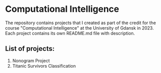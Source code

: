 # Computational Intelligence

The repository contains projects that I created as part of the credit for the course "Computational Intelligence" at the University of Gdansk in 2023.
Each project contains its own README.md file with description.

## List of projects:

1. Nonogram Project
2. Titanic Survivors Classification
